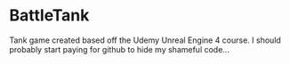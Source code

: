 # BattleTank
Tank game created based off the Udemy Unreal Engine 4 course. I should probably start paying for github to hide my shameful code...
